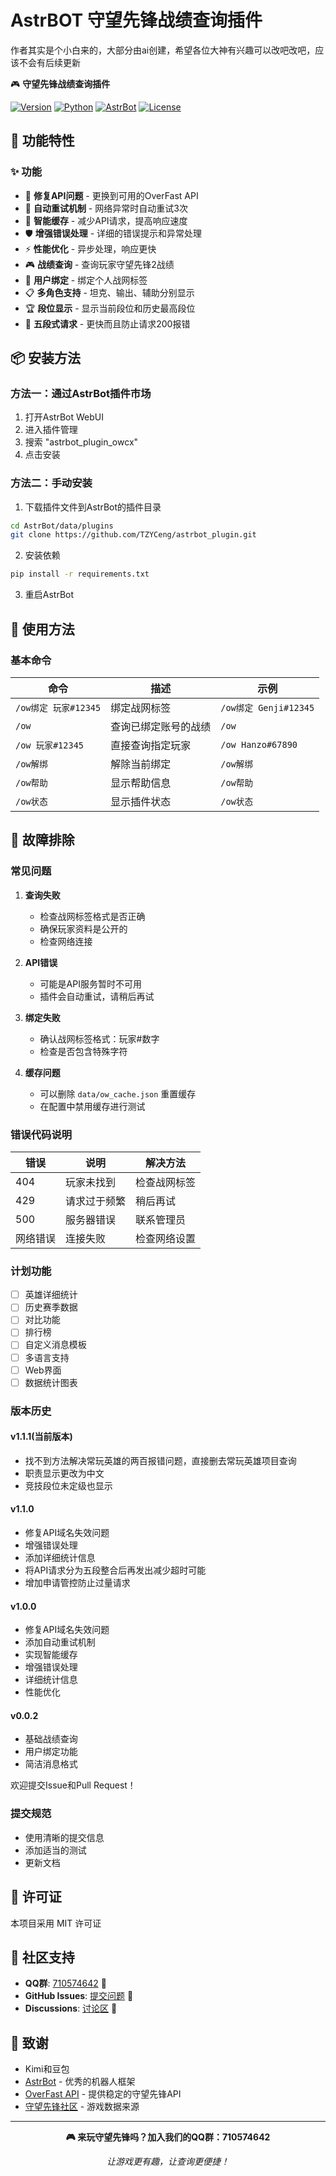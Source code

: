 # AstrBOT 守望先锋战绩查询插件
作者其实是个小白来的，大部分由ai创建，希望各位大神有兴趣可以改吧改吧，应该不会有后续更新

🎮 **守望先锋战绩查询插件**

[![Version](https://img.shields.io/badge/version-v1.1.1-blue.svg)](https://github.com/TZYCeng/astrbot_plugin_owcx)
[![Python](https://img.shields.io/badge/python-3.8+-green.svg)](https://www.python.org/)
[![AstrBot](https://img.shields.io/badge/AstrBot-3.0+-orange.svg)](https://github.com/AstrBotDevs/AstrBot)
[![License](https://img.shields.io/badge/license-MIT-yellow.svg)](https://opensource.org/licenses/MIT)

## 🚀 功能特性

### ✨ 功能
- 🔧 **修复API问题** - 更换到可用的OverFast API
- 🔄 **自动重试机制** - 网络异常时自动重试3次
- 💾 **智能缓存** - 减少API请求，提高响应速度
- 🛡️ **增强错误处理** - 详细的错误提示和异常处理
- ⚡ **性能优化** - 异步处理，响应更快
- 🎮 **战绩查询** - 查询玩家守望先锋2战绩
- 🔗 **用户绑定** - 绑定个人战网标签
- 📋 **多角色支持** - 坦克、输出、辅助分别显示
- 🏆 **段位显示** - 显示当前段位和历史最高段位
- 📱 **五段式请求** - 更快而且防止请求200报错

## 📦 安装方法

### 方法一：通过AstrBot插件市场
1. 打开AstrBot WebUI
2. 进入插件管理
3. 搜索 "astrbot_plugin_owcx"
4. 点击安装

### 方法二：手动安装
1. 下载插件文件到AstrBot的插件目录
```bash
cd AstrBot/data/plugins
git clone https://github.com/TZYCeng/astrbot_plugin.git
```

2. 安装依赖
```bash
pip install -r requirements.txt
```

3. 重启AstrBot

## 📝 使用方法

### 基本命令

| 命令 | 描述 | 示例 |
|------|------|------|
| `/ow绑定 玩家#12345` | 绑定战网标签 | `/ow绑定 Genji#12345` |
| `/ow` | 查询已绑定账号的战绩 | `/ow` |
| `/ow 玩家#12345` | 直接查询指定玩家 | `/ow Hanzo#67890` |
| `/ow解绑` | 解除当前绑定 | `/ow解绑` |
| `/ow帮助` | 显示帮助信息 | `/ow帮助` |
| `/ow状态` | 显示插件状态 | `/ow状态` |


## 🔧 故障排除

### 常见问题

1. **查询失败**
   - 检查战网标签格式是否正确
   - 确保玩家资料是公开的
   - 检查网络连接

2. **API错误**
   - 可能是API服务暂时不可用
   - 插件会自动重试，请稍后再试

3. **绑定失败**
   - 确认战网标签格式：玩家#数字
   - 检查是否包含特殊字符

4. **缓存问题**
   - 可以删除 `data/ow_cache.json` 重置缓存
   - 在配置中禁用缓存进行测试

### 错误代码说明

| 错误 | 说明 | 解决方法 |
|------|------|----------|
| 404 | 玩家未找到 | 检查战网标签 |
| 429 | 请求过于频繁 | 稍后再试 |
| 500 | 服务器错误 | 联系管理员 |
| 网络错误 | 连接失败 | 检查网络设置 |


### 计划功能
- [ ] 英雄详细统计
- [ ] 历史赛季数据
- [ ] 对比功能
- [ ] 排行榜
- [ ] 自定义消息模板
- [ ] 多语言支持
- [ ] Web界面
- [ ] 数据统计图表

### 版本历史

#### v1.1.1(当前版本)
- 找不到方法解决常玩英雄的两百报错问题，直接删去常玩英雄项目查询
- 职责显示更改为中文
- 竞技段位未定级也显示

#### v1.1.0 
- 修复API域名失效问题
- 增强错误处理
- 添加详细统计信息
- 将API请求分为五段整合后再发出减少超时可能
- 增加申请管控防止过量请求

#### v1.0.0 
- 修复API域名失效问题
- 添加自动重试机制
- 实现智能缓存
- 增强错误处理
- 详细统计信息
- 性能优化

#### v0.0.2 
- 基础战绩查询
- 用户绑定功能
- 简洁消息格式

欢迎提交Issue和Pull Request！
### 提交规范
- 使用清晰的提交信息
- 添加适当的测试
- 更新文档

## 📄 许可证

本项目采用 MIT 许可证 

## 👥 社区支持

- **QQ群**: [710574642](https://qm.qq.com/q/UIgSKUGFG2) 💬
- **GitHub Issues**: [提交问题](https://github.com/TZYCeng/astrbot_plugin_owcx/issues) 🐛
- **Discussions**: [讨论区](https://github.com/TZYCeng/astrbot_plugin_owcx/discussions) 💭

## 🙏 致谢

- Kimi和豆包
- [AstrBot](https://github.com/AstrBotDevs/AstrBot) - 优秀的机器人框架
- [OverFast API](https://overfast-api.tekrop.fr) - 提供稳定的守望先锋API
- [守望先锋社区](https://ow.blizzard.cn) - 游戏数据来源

---

<div align="center">
  <p><strong>🎮 来玩守望先锋吗？加入我们的QQ群：710574642</strong></p>
  <p><em>让游戏更有趣，让查询更便捷！</em></p>
</div>
